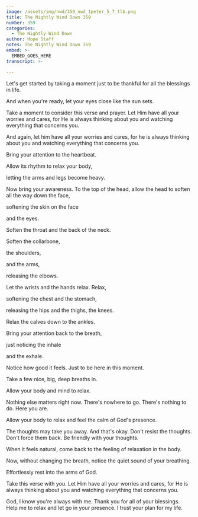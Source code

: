 ```yaml
---
image: /assets/img/nwd/359_nwd_1peter_5_7_tlb.png
title: The Nightly Wind Down 359
number: 359
categories:
  - The Nightly Wind Down
author: Hope Staff
notes: The Nightly Wind Down 359
embed: >-
  EMBED_GOES_HERE
transcript: >-
  
---
```

Let's get started by taking a moment just to be thankful for all the blessings in life.

And when you're ready, let your eyes close like the sun sets.

Take a moment to consider this verse and prayer. Let Him have all your worries and cares, for He is always thinking about you and watching everything that concerns you.

And again, let him have all your worries and cares, for he is always thinking about you and watching everything that concerns you.

Bring your attention to the heartbeat.

Allow its rhythm to relax your body,

letting the arms and legs become heavy.

Now bring your awareness. To the top of the head, allow the head to soften all the way down the face,

softening the skin on the face

and the eyes.

Soften the throat and the back of the neck.

Soften the collarbone,

the shoulders,

and the arms,

releasing the elbows.

Let the wrists and the hands relax. Relax,

softening the chest and the stomach,

releasing the hips and the thighs, the knees.

Relax the calves down to the ankles.

Bring your attention back to the breath,

just noticing the inhale

and the exhale.

Notice how good it feels. Just to be here in this moment.

Take a few nice, big, deep breaths in.

Allow your body and mind to relax.

Nothing else matters right now. There's nowhere to go. There's nothing to do. Here you are.

Allow your body to relax and feel the calm of God's presence.

The thoughts may take you away. And that's okay. Don't resist the thoughts. Don't force them back. Be friendly with your thoughts.

When it feels natural, come back to the feeling of relaxation in the body.

Now, without changing the breath, notice the quiet sound of your breathing.

Effortlessly rest into the arms of God.

Take this verse with you. Let Him have all your worries and cares, for He is always thinking about you and watching everything that concerns you.

God, I know you're always with me. Thank you for all of your blessings. Help me to relax and let go in your presence. I trust your plan for my life.

